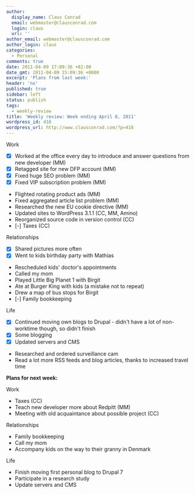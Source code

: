 ```yaml
---
author:
  display_name: Claus Conrad
  email: webmaster@clausconrad.com
  login: claus
  url: ''
author_email: webmaster@clausconrad.com
author_login: claus
categories:
  - Personal
comments: true
date: 2011-04-09 17:09:36 +02:00
date_gmt: 2011-04-09 15:09:36 +0000
excerpt: 'Plans from last week:'
header: 'no'
published: true
sidebar: left
status: publish
tags:
  - weekly-review
title: 'Weekly review: Week ending April 8, 2011'
wordpress_id: 418
wordpress_url: http://www.clausconrad.com/?p=418
---
```

Work

*   [X] Worked at the office every day to introduce and answer questions from new developer (MM)
*   [X] Retagged site for new DFP account (MM)
*   [X] Fixed huge SEO problem (MM)
*   [X] Fixed VIP subscription problem (MM)
*   Flighted rotating product ads (MM)
*   Fixed aggregated article list problem (MM)
*   Researched the new EU cookie directive (MM)
*   Updated sites to WordPress 3.1.1 (CC, MM, Amino)
*   Reorganized source code in version control (CC)
*   [-] Taxes (CC)

Relationships

*   [X] Shared pictures more often
*   [X] Went to kids birthday party with Mathias
*   Rescheduled kids' doctor's appointments
*   Called my mom
*   Played Little Big Planet 1 with Birgit
*   Ate at Burger King with kids (a mistake not to repeat)
*   Drew a map of bus stops for Birgit
*   [-] Family bookkeeping

Life

*   [X] Continued moving own blogs to Drupal - didn't have a lot of non-worktime though, so didn't finish
*   [X] Some blogging
*   [X] Updated servers and CMS
*   Researched and ordered surveillance cam
*   Read a lot more RSS feeds and blog articles, thanks to increased travel time

**Plans for next week:**

Work

*   Taxes (CC)
*   Teach new developer more about Redpitt (MM)
*   Meeting with old acquaintance about possible project (CC)

Relationships

*   Family bookkeeping
*   Call my mom
*   Accompany kids on the way to their granny in Denmark

Life

*   Finish moving first personal blog to Drupal 7
*   Participate in a research study
*   Update servers and CMS
